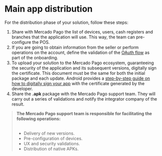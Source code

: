 # Main app distribution

For the distribution phase of your solution, follow these steps:

1. Share with Mercado Pago the list of devices, users, cash registers and branches that the application will use. This way, the team can pre-configure the POS.
2. If you are going to obtain information from the seller or perform operations on the account, define the validation of the [OAuth flow](/developers/en/docs/main-apps/additional-content/security/oauth/introduction) as part of the onboarding. 
3. To upload your solution to the Mercado Pago ecosystem, guaranteeing the security of the application and its subsequent versions, digitally sign the certificate. This document must be the same for both the initial package and each update. Android provides a [step-by-step guide on how to digitally sign your app](https://developer.android.com/studio/publish/app-signing#generate-key) with the certificate generated by the developer. 
4. Share the **.apk** package with the Mercado Pago support team. They will carry out a series of validations and notify the integrator company of the result.

> **The Mercado Pago support team is responsible for facilitating the following operations:**
> <br><br>
> - Delivery of new versions. <br>
> - Pre-configuration of devices. <br>
> - UX and security validations. <br>
> - Distribution of native APKs. <br>